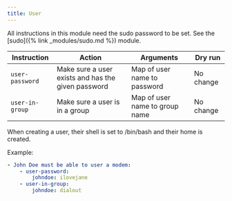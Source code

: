 ```yaml
---
title: User
---
```


All instructions in this module need the sudo password to be set. See the [sudo]({% link _modules/sudo.md %}) module.

| Instruction     | Action                                             | Arguments                      | Dry run   |
| --------------- | -------------------------------------------------- | ------------------------------ | --------- |
| `user-password` | Make sure a user exists and has the given password | Map of user name to password   | No change |
| `user-in-group` | Make sure a user is in a group                     | Map of user name to group name | No change |

When creating a user, their shell is set to /bin/bash and their home is created.

Example:

```yaml
- John Doe must be able to user a modem:
    - user-password:
        johndoe: ilovejane
    - user-in-group:
        johndoe: dialout
```
